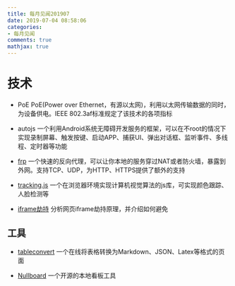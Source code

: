 ```yaml
---
title: 每月见闻201907
date: 2019-07-04 08:58:06
categories:
- 每月见闻
comments: true
mathjax: true
---
```


# 技术
* PoE
PoE(Power over Ethernet，有源以太网)，利用以太网传输数据的同时，为设备供电。IEEE 802.3af标准规定了该技术的各项指标

* autojs
一个利用Android系统无障碍开发服务的框架，可以在不root的情况下实现录制屏幕、触发按键、启动APP、捕获UI、弹出对话框、监听事件、多线程、定时器等功能

* [frp](https://github.com/fatedier/frp)
一个快速的反向代理，可以让你本地的服务穿过NAT或者防火墙，暴露到外网。支持TCP、UDP，为HTTP、HTTPS提供了额外的支持

* [tracking.js](https://trackingjs.com/)
一个在浏览器环境实现计算机视觉算法的js库，可实现颜色跟踪、人脸检测等

* [iframe劫持](https://javascript.info/clickjacking)
分析网页iframe劫持原理，并介绍如何避免

## 工具
* [tableconvert](https://tableconvert.com/)
一个在线将表格转换为Markdown、JSON、Latex等格式的页面

* [Nullboard](https://github.com/apankrat/nullboard)
一个开源的本地看板工具
